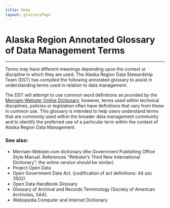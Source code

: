 ```yaml
---
title: Home
layout: glossaryPage
---
```


# Alaska Region Annotated Glossary of Data Management Terms 
___


Terms may have different meanings depending upon the context or discipline in which they are used. The Alaska Region Data Stewardship Team (DST) has compiled the following annotated glossary to assist in understanding terms used in relation to data management. 


The DST will attempt to use common word definitions as provided by the [Merriam-Webster Online Dictionary](http://www.merriam-webster.com/), however, terms used within technical disciplines, policies or legislation often have definitions that vary from those in common use. This glossary is intended to help users understand terms that are commonly used within the broader data management community and to identify the preferred use of a particular term within the context of Alaska Region Data Management. 

 
### See also: 

* Merriam-Webster.com dictionary (the Government Publishing Office Style Manual.
  References “Webster’s Third New International Dictionary”; the online version should be similar) 
* Project Open Data 
* Open Government Data Act. (codification of act definitions: 44 usc 3502) 
* Open Data Handbook Glossary 
* Glossary of Archival and Records Terminology (Society of American Archivists, SAA). 
* Webopedia Computer and Internet Dictionary
